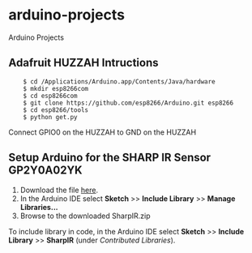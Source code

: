 # arduino-projects
Arduino Projects

## Adafruit HUZZAH Intructions
```
    $ cd /Applications/Arduino.app/Contents/Java/hardware
    $ mkdir esp8266com
    $ cd esp8266com
    $ git clone https://github.com/esp8266/Arduino.git esp8266
    $ cd esp8266/tools
    $ python get.py
```

Connect GPIO0 on the HUZZAH to GND on the HUZZAH


## Setup Arduino for the SHARP IR Sensor GP2Y0A02YK

1. Download the file [here](https://dl.dropboxusercontent.com/u/21592548/SharpIR.zip).
2. In the Arduino IDE select **Sketch** >> **Include Library** >> **Manage Libraries...**
3. Browse to the downloaded SharpIR.zip

To include library in code, in the Arduino IDE select **Sketch** >> **Include Library** >> **SharpIR** (under *Contributed Libraries*).